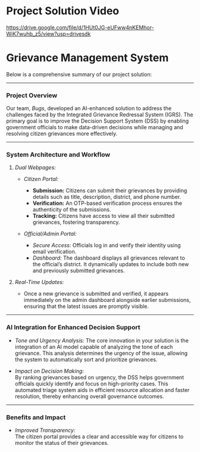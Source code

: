 # Project Solution Video

https://drive.google.com/file/d/1HUt0JG-eUFww4nKEMhor-WiK7wuhb_z5/view?usp=drivesdk

# Grievance Management System

Below is a comprehensive summary of our project solution:

---

### Project Overview

Our team, *Bugs*, developed an AI-enhanced solution to address the challenges faced by the Integrated Grievance Redressal System (IGRS). The primary goal is to improve the Decision Support System (DSS) by enabling government officials to make data-driven decisions while managing and resolving citizen grievances more effectively.

---

### System Architecture and Workflow

1. *Dual Webpages:*  
   - *Citizen Portal:*  
     - **Submission:** Citizens can submit their grievances by providing details such as title, description, district, and phone number.
     - **Verification:** An OTP-based verification process ensures the authenticity of the submissions.
     - **Tracking:** Citizens have access to view all their submitted grievances, fostering transparency.
   
   - *Official/Admin Portal:*  
     - *Secure Access:* Officials log in and verify their identity using email verification.
     - *Dashboard:* The dashboard displays all grievances relevant to the official’s district. It dynamically updates to include both new and previously submitted grievances.
   
2. *Real-Time Updates:* 
   - Once a new grievance is submitted and verified, it appears immediately on the admin dashboard alongside earlier submissions, ensuring that the latest issues are promptly visible.

---

### AI Integration for Enhanced Decision Support

- *Tone and Urgency Analysis:* 
  The core innovation in your solution is the integration of an AI model capable of analyzing the tone of each grievance. This analysis determines the urgency of the issue, allowing the system to automatically sort and prioritize grievances.
  
- *Impact on Decision Making:*  
  By ranking grievances based on urgency, the DSS helps government officials quickly identify and focus on high-priority cases. This automated triage system aids in efficient resource allocation and faster resolution, thereby enhancing overall governance outcomes.

---

### Benefits and Impact

- *Improved Transparency:*  
  The citizen portal provides a clear and accessible way for citizens to monitor the status of their grievances.

